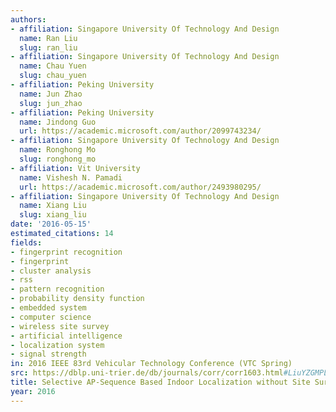 ```yaml
---
authors:
- affiliation: Singapore University Of Technology And Design
  name: Ran Liu
  slug: ran_liu
- affiliation: Singapore University Of Technology And Design
  name: Chau Yuen
  slug: chau_yuen
- affiliation: Peking University
  name: Jun Zhao
  slug: jun_zhao
- affiliation: Peking University
  name: Jindong Guo
  url: https://academic.microsoft.com/author/2099743234/
- affiliation: Singapore University Of Technology And Design
  name: Ronghong Mo
  slug: ronghong_mo
- affiliation: Vit University
  name: Vishesh N. Pamadi
  url: https://academic.microsoft.com/author/2493980295/
- affiliation: Singapore University Of Technology And Design
  name: Xiang Liu
  slug: xiang_liu
date: '2016-05-15'
estimated_citations: 14
fields:
- fingerprint recognition
- fingerprint
- cluster analysis
- rss
- pattern recognition
- probability density function
- embedded system
- computer science
- wireless site survey
- artificial intelligence
- localization system
- signal strength
in: 2016 IEEE 83rd Vehicular Technology Conference (VTC Spring)
src: https://dblp.uni-trier.de/db/journals/corr/corr1603.html#LiuYZGMPL16
title: Selective AP-Sequence Based Indoor Localization without Site Survey
year: 2016
---
```

